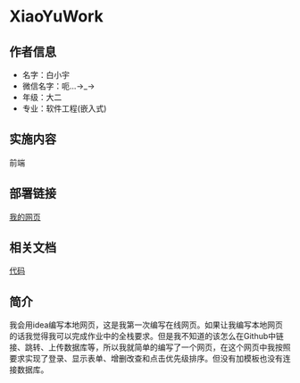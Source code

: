 # XiaoYuWork

## 作者信息

- 名字：白小宇
- 微信名字：呃...→_→
- 年级：大二
- 专业：软件工程(嵌入式)

## 实施内容

前端

## 部署链接

[我的网页](https://xiaoyu0615.github.io/XiaoYuWork/To-Do.html)

## 相关文档

[代码](https://github.com/XiaoYu0615/XiaoYuWork)

## 简介

  我会用idea编写本地网页，这是我第一次编写在线网页。如果让我编写本地网页的话我觉得我可以完成作业中的全栈要求。但是我不知道的该怎么在Github中链接、跳转、上传数据库等，所以我就简单的编写了一个网页，在这个网页中我按照要求实现了登录、显示表单、增删改查和点击优先级排序。但没有加模板也没有连接数据库。
